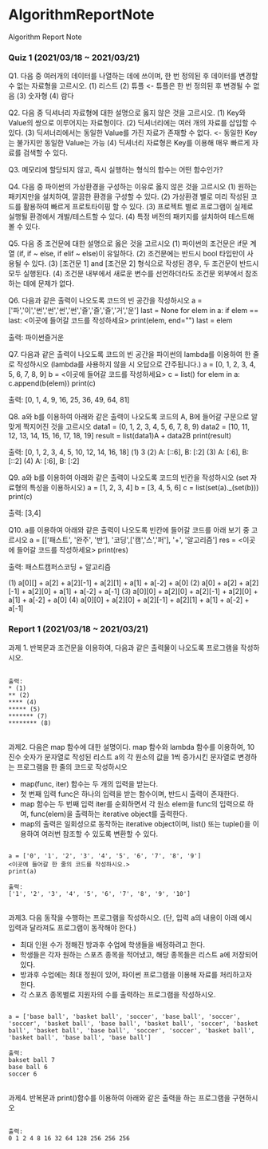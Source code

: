 # AlgorithmReportNote
Algorithm Report Note

### Quiz 1 (2021/03/18 ~ 2021/03/21)
Q1. 다음 중 여러개의 데이터를 나열하는 데에 쓰이며, 한 번 정의된 후 데이터를 변경할 수 없는 자료형을 고르시오.
(1) 리스트
(2) 튜플 <- 튜플은 한 번 정의된 후 변경될 수 없음
(3) 숫자형
(4) 람다

Q2. 다음 중 딕셔너리 자료형에 대한 설명으로 옳지 않은 것을 고르시오.
(1) Key와 Value의 쌍으로 이루어지는 자료형이다.
(2) 딕셔너리에는 여러 개의 자료를 삽입할 수 있다.
(3) 딕셔너리에서는 동일한 Value를 가진 자료가 존재할 수 없다. <- 동일한 Key는 불가지만 동일한 Value는 가능
(4) 딕셔너리 자료형은 Key를 이용해 매우 빠르게 자료를 검색할 수 있다.

Q3. 메모리에 할당되지 않고, 즉시 실행하는 형식의 함수는 어떤 함수인가?

Q4. 다음 중 파이썬의 가상환경을 구성하는 이유로 옳지 않은 것을 고르시오
(1) 원하는 패키지만을 설치하여, 깔끔한 환경을 구성할 수 있다.
(2) 가상환경 별로 미리 작성된 코드를 활용하여 빠르게 프로토타이핑 할 수 있다.
(3) 프로젝트 별로 프로그램이 실제로 실행될 환경에서 개발/테스트할 수 있다.
(4) 특정 버전의 패키지를 설치하여 테스트해 볼 수 있다.

Q5. 다음 중 조건문에 대한 설명으로 옳은 것을 고르시오
(1) 파이썬의 조건문은 if문 계열 (if, if ~ else, if elif ~ else)이 유일하다.
(2) 조건문에는 반드시 bool 타입만이 사용될 수 있다.
(3) [조건문 1] and [조건문 2] 형식으로 작성된 경우, 두 조건문이 반드시 모두 실행된다.
(4) 조건문 내부에서 새로운 변수를 선언하더라도 조건문 외부에서 참조하는 데에 문제가 없다.

Q6. 다음과 같은 출력이 나오도록 코드의 빈 공간을 작성하시오
a = ['파','이','썬','썬','썬','썬','즐','즐','즐','거','운']
last = None
for elem in a:
  if elem == last:
    <이곳에 들어갈 코드를 작성하세요>
  print(elem, end="")
  last = elem
  
출력: 파이썬즐거운

Q7. 다음과 같은 출력이 나오도록 코드의 빈 공간을 파이썬의 lambda를 이용하여 한 줄로 작성하시오
(lambda를 사용하지 않을 시 오답으로 간주됩니다.)
a = [0, 1, 2, 3, 4, 5, 6, 7, 8, 9]
b = <이곳에 들어갈 코드를 작성하세요>
c = list()
for elem in a:
  c.append(b(elem))
print(c)

출력: [0, 1, 4, 9, 16, 25, 36, 49, 64, 81]

Q8. a와 b를 이용하여 아래와 같은 출력이 나오도록 코드의 A, B에 들어갈 구문으로 알맞게 짝지어진 것을 고르시오
data1 = (0, 1, 2, 3, 4, 5, 6, 7, 8, 9)
data2 = [10, 11, 12, 13, 14, 15, 16, 17, 18, 19]
result = list(data1)A + data2B
print(result)

출력: [0, 1, 2, 3, 4, 5, 10, 12, 14, 16, 18]
(1) 3
(2) A: [::6], B: [:2]
(3) A: [:6], B: [::2]
(4) A: [:6], B: [:2]

Q9. a와 b를 이용하여 아래와 같은 출력이 나오도록 코드의 빈칸을 작성하시오 (set 자료형의 특성을 이용하시오)
a = [1, 2, 3, 4]
b = [3, 4, 5, 6]
c = list(set(a)._(set(b)))
print(c)

출력: [3,4]

Q10. a를 이용하여 아래와 같은 출력이 나오도록 빈칸에 들어갈 코드를 아래 보기 중 고르시오
a = [['패스트', '완주', '반'], '코딩',['캠','스','퍼'], '+', '알고리즘']
res = <이곳에 들어갈 코드를 작성하세요>
print(res)

출력: 패스트캠퍼스코딩 + 알고리즘

(1) a[0][] + a[2] + a[2][-1] + a[2][1] + a[1] + a[-2] + a[0]
(2) a[0] + a[2] + a[2][-1] + a[2][0] + a[1] + a[-2] + a[-1]
(3) a[0][0] + a[2][0] + a[2][-1] + a[2][0] + a[1] + a[-2] + a[0]
(4) a[0][0] + a[2][0] + a[2][-1] + a[2][1] + a[1] + a[-2] + a[-1]

### Report 1 (2021/03/18 ~ 2021/03/21)
과제 1.
반복문과 조건문을 이용하여, 다음과 같은 출력물이 나오도록 프로그램을 작성하시오.

<pre>
<code>
출력:
* (1)
** (2)
**** (4)
***** (5)
******* (7)
******** (8)
</code>
</pre>

과제2.
다음은 map 함수에 대한 설명이다. map 함수와 lambda 함수를 이용하여, 
10진수 숫자가 문자열로 작성된 리스트 a의 각 원소의 값을 1씩 증가시킨 문자열로 변경하는 프로그램을 한 줄의 코드로 작성하시오
- map(func, iter) 함수는 두 개의 입력을 받는다.
- 첫 번째 입력 func은 하나의 입력을 받는 함수이며, 반드시 출력이 존재한다.
- map 함수는 두 번째 입력 iter를 순회하면서 각 원소 elem을 func의 입력으로 하여, func(elem)을 출력하는 iterative object를 출력한다.
- map의 출력은 일회성으로 동작하는 iterative object이며, list() 또는 tuple()을 이용하여 여러번 참조할 수 있도록 변환할 수 있다.
<pre>
<code>
a = ['0', '1', '2', '3', '4', '5', '6', '7', '8', '9']
<이곳에 들어갈 한 줄의 코드를 작성하시오.>
print(a)

출력:
['1', '2', '3', '4', '5', '6', '7', '8', '9', '10']
</code>
</pre>

과제3.
다음 동작을 수행하는 프로그램을 작성하시오. (단, 입력 a의 내용이 아래 예시 입력과 달라져도 프로그램이 동작해야 한다.)
- 최대 인원 수가 정해진 방과후 수업에 학생들을 배정하려고 한다.
- 학생들은 각자 원하는 스포츠 종목을 적어냈고, 해당 종목들은 리스트 a에 저장되어 있다.
- 방과후 수업에는 최대 정원이 있어, 파이썬 프로그램을 이용해 자료를 처리하고자 한다. 
- 각 스포츠 종목별로 지원자의 수를 출력하는 프로그램을 작성하시오.
<pre>
<code>
a = ['base ball', 'basket ball', 'soccer', 'base ball', 'soccer', 'soccer', 'basket ball', 'base ball', 'basket ball', 'soccer', 'basket ball', 'basket ball', 'base ball', 'soccer', 'soccer', 'basket ball', 'basket ball', 'base ball', 'base ball']

출력:
bakset ball 7
base ball 6
soccer 6
</code>
</pre>

과제4.
반복문과 print()함수를 이용하여 아래와 같은 출력을 하는 프로그램을 구현하시오
<pre>
<code>
출력:
0 1 2 4 8 16 32 64 128 256 256 256
</code>
</pre>
